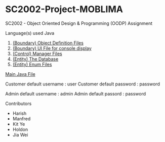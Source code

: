 # SC2002-Project-MOBLIMA
SC2002 - Object Oriented Design & Programming (OODP) Assignment


Language(s) used
Java


1. [(Boundary) Object Definition Files](https://github.com/JULU909/SC2002-Project-MOBLIMA/tree/main/Moblima/src/system)
2. [(Boundary) UI File for console display](https://github.com/JULU909/SC2002-Project-MOBLIMA/tree/main/Moblima/src/UI)
3. [(Control) Manager Files](https://github.com/JULU909/SC2002-Project-MOBLIMA/tree/main/Moblima/src/database)
4. [(Entity) The Database](https://github.com/JULU909/SC2002-Project-MOBLIMA/tree/main/Moblima/src/Data)
5. [(Entity) Enum Files](https://github.com/JULU909/SC2002-Project-MOBLIMA/tree/main/Moblima/src/enums)


[Main Java File](https://github.com/JULU909/SC2002-Project-MOBLIMA/blob/main/Moblima/src/Moblima.java)

Customer default username : user
Customer default password : password

Admin default username : admin
Admin default passord : password

Contributors
- Harish
- Manfred
- Kit Ye
- Holdon
- Jia Wei

